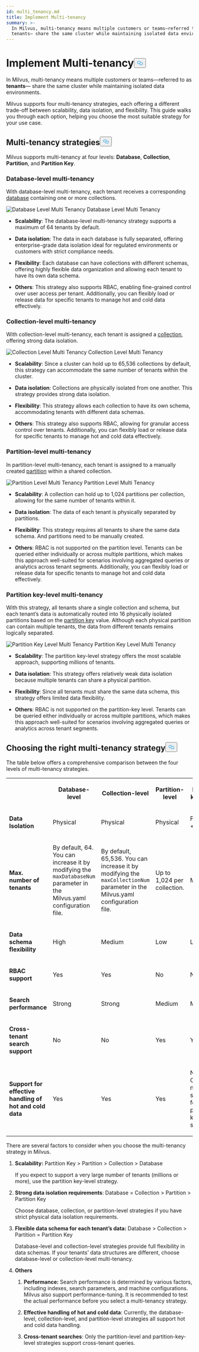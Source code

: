 ```yaml
---
id: multi_tenancy.md
title: Implement Multi-tenancy
summary: >-
  In Milvus, multi-tenancy means multiple customers or teams—referred to as
  tenants— share the same cluster while maintaining isolated data environments.
---
```

<h1 id="Implement-Multi-tenancy" class="common-anchor-header">Implement Multi-tenancy<button data-href="#Implement-Multi-tenancy" class="anchor-icon" translate="no">
      <svg translate="no"
        aria-hidden="true"
        focusable="false"
        height="20"
        version="1.1"
        viewBox="0 0 16 16"
        width="16"
      >
        <path
          fill="#0092E4"
          fill-rule="evenodd"
          d="M4 9h1v1H4c-1.5 0-3-1.69-3-3.5S2.55 3 4 3h4c1.45 0 3 1.69 3 3.5 0 1.41-.91 2.72-2 3.25V8.59c.58-.45 1-1.27 1-2.09C10 5.22 8.98 4 8 4H4c-.98 0-2 1.22-2 2.5S3 9 4 9zm9-3h-1v1h1c1 0 2 1.22 2 2.5S13.98 12 13 12H9c-.98 0-2-1.22-2-2.5 0-.83.42-1.64 1-2.09V6.25c-1.09.53-2 1.84-2 3.25C6 11.31 7.55 13 9 13h4c1.45 0 3-1.69 3-3.5S14.5 6 13 6z"
        ></path>
      </svg>
    </button></h1><p>In Milvus, multi-tenancy means multiple customers or teams—referred to as <strong>tenants</strong>— share the same cluster while maintaining isolated data environments.</p>
<p>Milvus supports four multi-tenancy strategies, each offering a different trade-off between scalability, data isolation, and flexibility. This guide walks you through each option, helping you choose the most suitable strategy for your use case.</p>
<h2 id="Multi-tenancy-strategies" class="common-anchor-header">Multi-tenancy strategies<button data-href="#Multi-tenancy-strategies" class="anchor-icon" translate="no">
      <svg translate="no"
        aria-hidden="true"
        focusable="false"
        height="20"
        version="1.1"
        viewBox="0 0 16 16"
        width="16"
      >
        <path
          fill="#0092E4"
          fill-rule="evenodd"
          d="M4 9h1v1H4c-1.5 0-3-1.69-3-3.5S2.55 3 4 3h4c1.45 0 3 1.69 3 3.5 0 1.41-.91 2.72-2 3.25V8.59c.58-.45 1-1.27 1-2.09C10 5.22 8.98 4 8 4H4c-.98 0-2 1.22-2 2.5S3 9 4 9zm9-3h-1v1h1c1 0 2 1.22 2 2.5S13.98 12 13 12H9c-.98 0-2-1.22-2-2.5 0-.83.42-1.64 1-2.09V6.25c-1.09.53-2 1.84-2 3.25C6 11.31 7.55 13 9 13h4c1.45 0 3-1.69 3-3.5S14.5 6 13 6z"
        ></path>
      </svg>
    </button></h2><p>Milvus supports multi-tenancy at four levels: <strong>Database</strong>, <strong>Collection</strong>, <strong>Partition</strong>, and <strong>Partition Key</strong>.</p>
<h3 id="Database-level-multi-tenancy" class="common-anchor-header">Database-level multi-tenancy</h3><p>With database-level multi-tenancy, each tenant receives a corresponding <a href="/docs/v2.6.x/manage_databases.md">database</a> containing one or more collections.</p>
<p>
  <span class="img-wrapper">
    <img translate="no" src="/docs/v2.6.x/assets/database-level-multi-tenancy.png" alt="Database Level Multi Tenancy" class="doc-image" id="database-level-multi-tenancy" />
    <span>Database Level Multi Tenancy</span>
  </span>
</p>
<ul>
<li><p><strong>Scalability</strong>: The database-level multi-tenancy strategy  supports a maximum of 64 tenants by default.</p></li>
<li><p><strong>Data isolation</strong>: The data in each database is fully separated, offering enterprise-grade data isolation ideal for regulated environments or customers with strict compliance needs.</p></li>
<li><p><strong>Flexibility</strong>: Each database can have collections with different schemas, offering highly flexible data organization and allowing each tenant to have its own data schema.</p></li>
<li><p><strong>Others</strong>: This strategy also supports RBAC, enabling fine-grained control over user access per tenant. Additionally, you can flexibly load or release data for specific tenants to manage hot and cold data effectively.</p></li>
</ul>
<h3 id="Collection-level-multi-tenancy" class="common-anchor-header">Collection-level multi-tenancy</h3><p>With collection-level multi-tenancy, each tenant is assigned a <a href="/docs/v2.6.x/manage-collections.md">collection</a>, offering strong data isolation.</p>
<p>
  <span class="img-wrapper">
    <img translate="no" src="/docs/v2.6.x/assets/collection-level-multi-tenancy.png" alt="Collection Level Multi Tenancy" class="doc-image" id="collection-level-multi-tenancy" />
    <span>Collection Level Multi Tenancy</span>
  </span>
</p>
<ul>
<li><p><strong>Scalability</strong>: Since a cluster can hold up to 65,536 collections by default, this strategy can accommodate the same number of tenants within the cluster.</p></li>
<li><p><strong>Data isolation</strong>: Collections are physically isolated from one another. This strategy provides strong data isolation.</p></li>
<li><p><strong>Flexibility</strong>: This strategy allows each collection to have its own schema, accommodating tenants with different data schemas.</p></li>
<li><p><strong>Others</strong>: This strategy also supports RBAC, allowing for granular access control over tenants. Additionally, you can flexibly load or release data for specific tenants to manage hot and cold data effectively.</p></li>
</ul>
<h3 id="Partition-level-multi-tenancy" class="common-anchor-header">Partition-level multi-tenancy</h3><p>In partition-level multi-tenancy, each tenant is assigned to a manually created <a href="/docs/v2.6.x/manage-partitions.md">partition</a> within a shared collection.</p>
<p>
  <span class="img-wrapper">
    <img translate="no" src="/docs/v2.6.x/assets/partition-level-multi-tenancy.png" alt="Partition Level Multi Tenancy" class="doc-image" id="partition-level-multi-tenancy" />
    <span>Partition Level Multi Tenancy</span>
  </span>
</p>
<ul>
<li><p><strong>Scalability</strong>: A collection can hold up to 1,024 partitions per collection, allowing for the same number of tenants within it.</p></li>
<li><p><strong>Data isolation</strong>: The data of each tenant is physically separated by partitions.</p></li>
<li><p><strong>Flexibility</strong>: This strategy requires all tenants to share the same data schema. And partitions need to be manually created.</p></li>
<li><p><strong>Others</strong>: RBAC is not supported on the partition level. Tenants can be queried either individually or across multiple partitions, which makes this approach well-suited for scenarios involving aggregated queries or analytics across tenant segments. Additionally, you can flexibly load or release data for specific tenants to manage hot and cold data effectively.</p></li>
</ul>
<h3 id="Partition-key-level-multi-tenancy" class="common-anchor-header">Partition key-level multi-tenancy</h3><p>With this strategy, all tenants share a single collection and schema, but each tenant’s data is automatically routed into 16 physically isolated partitions based on the <a href="/docs/v2.6.x/use-partition-key.md">partition key</a> value. Although each physical partition can contain multiple tenants, the data from different tenants remains logically separated.</p>
<p>
  <span class="img-wrapper">
    <img translate="no" src="/docs/v2.6.x/assets/partition-key-level-multi-tenancy.png" alt="Partition Key Level Multi Tenancy" class="doc-image" id="partition-key-level-multi-tenancy" />
    <span>Partition Key Level Multi Tenancy</span>
  </span>
</p>
<ul>
<li><p><strong>Scalability</strong>: The partition key-level strategy offers the most scalable approach, supporting millions of tenants.</p></li>
<li><p><strong>Data isolation</strong>: This strategy offers relatively weak data isolation because multiple tenants can share a physical partition.</p></li>
<li><p><strong>Flexibility</strong>: Since all tenants must share the same data schema, this strategy offers limited data flexibility.</p></li>
<li><p><strong>Others</strong>: RBAC is not supported on the partition-key level. Tenants can be queried either individually or across multiple partitions, which makes this approach well-suited for scenarios involving aggregated queries or analytics across tenant segments.</p></li>
</ul>
<h2 id="Choosing-the-right-multi-tenancy-strategy" class="common-anchor-header">Choosing the right multi-tenancy strategy<button data-href="#Choosing-the-right-multi-tenancy-strategy" class="anchor-icon" translate="no">
      <svg translate="no"
        aria-hidden="true"
        focusable="false"
        height="20"
        version="1.1"
        viewBox="0 0 16 16"
        width="16"
      >
        <path
          fill="#0092E4"
          fill-rule="evenodd"
          d="M4 9h1v1H4c-1.5 0-3-1.69-3-3.5S2.55 3 4 3h4c1.45 0 3 1.69 3 3.5 0 1.41-.91 2.72-2 3.25V8.59c.58-.45 1-1.27 1-2.09C10 5.22 8.98 4 8 4H4c-.98 0-2 1.22-2 2.5S3 9 4 9zm9-3h-1v1h1c1 0 2 1.22 2 2.5S13.98 12 13 12H9c-.98 0-2-1.22-2-2.5 0-.83.42-1.64 1-2.09V6.25c-1.09.53-2 1.84-2 3.25C6 11.31 7.55 13 9 13h4c1.45 0 3-1.69 3-3.5S14.5 6 13 6z"
        ></path>
      </svg>
    </button></h2><p>The table below offers a comprehensive comparison between the four levels of multi-tenancy strategies.</p>
<table>
   <tr>
     <th></th>
     <th><p><strong>Database-level</strong></p></th>
     <th><p><strong>Collection-level</strong></p></th>
     <th><p><strong>Partition-level</strong></p></th>
     <th><p><strong>Partition key-level</strong></p></th>
   </tr>
   <tr>
     <td><p><strong>Data Isolation</strong></p></td>
     <td><p>Physical</p></td>
     <td><p>Physical</p></td>
     <td><p>Physical</p></td>
     <td><p>Physical + Logical</p></td>
   </tr>
   <tr>
     <td><p><strong>Max. number of tenants</strong></p></td>
     <td><p>By default, 64. You can increase it by modifying the <code translate="no">maxDatabaseNum</code> parameter in the Milvus.yaml configuration file. </p></td>
     <td><p>By default, 65,536. You can increase it by modifying the <code translate="no">maxCollectionNum</code> parameter in the Milvus.yaml configuration file.</p></td>
     <td><p>Up to 1,024 per collection. </p></td>
     <td><p>Millions</p></td>
   </tr>
   <tr>
     <td><p><strong>Data schema flexibility</strong></p></td>
     <td><p>High</p></td>
     <td><p>Medium</p></td>
     <td><p>Low</p></td>
     <td><p>Low</p></td>
   </tr>
   <tr>
     <td><p><strong>RBAC support</strong></p></td>
     <td><p>Yes</p></td>
     <td><p>Yes</p></td>
     <td><p>No</p></td>
     <td><p>No</p></td>
   </tr>
   <tr>
     <td><p><strong>Search performance</strong></p></td>
     <td><p>Strong</p></td>
     <td><p>Strong</p></td>
     <td><p>Medium</p></td>
     <td><p>Medium</p></td>
   </tr>
   <tr>
     <td><p><strong>Cross-tenant search support</strong></p></td>
     <td><p>No</p></td>
     <td><p>No</p></td>
     <td><p>Yes</p></td>
     <td><p>Yes</p></td>
   </tr>
   <tr>
     <td><p><strong>Support for effective handling of hot and cold data</strong></p></td>
     <td><p>Yes</p></td>
     <td><p>Yes</p></td>
     <td><p>Yes</p></td>
     <td><p>No Currently, not supported for the partition key-level strategy.</p></td>
   </tr>
</table>
<p>There are several factors to consider when you choose the multi-tenancy strategy in Milvus.</p>
<ol>
<li><p><strong>Scalability:</strong> Partition Key > Partition > Collection > Database</p>
<p>If you expect to support a very large number of tenants (millions or more), use the partition key-level strategy.</p></li>
<li><p><strong>Strong data isolation requirements</strong>: Database = Collection > Partition > Partition Key</p>
<p>Choose database, collection, or partition-level strategies if you have strict physical data isolation requirements.</p></li>
<li><p><strong>Flexible data schema for each tenant’s data:</strong> Database > Collection > Partition = Partition Key</p>
<p>Database-level and collection-level strategies provide full flexibility in data schemas. If your tenants’ data structures are different, choose database-level or collection-level multi-tenancy.</p></li>
<li><p><strong>Others</strong></p>
<ol>
<li><p><strong>Performance:</strong> Search performance is determined by various factors, including indexes, search parameters, and machine configurations. Milvus also support performance-tuning. It is recommended to test the actual performance before you select a multi-tenancy strategy.</p></li>
<li><p><strong>Effective handling of hot and cold data</strong>: Currently, the database-level, collection-level, and partition-level strategies all support hot and cold data handling.</p></li>
<li><p><strong>Cross-tenant searches</strong>: Only the partition-level and partition-key-level strategies support cross-tenant queries.</p></li>
</ol></li>
</ol>
